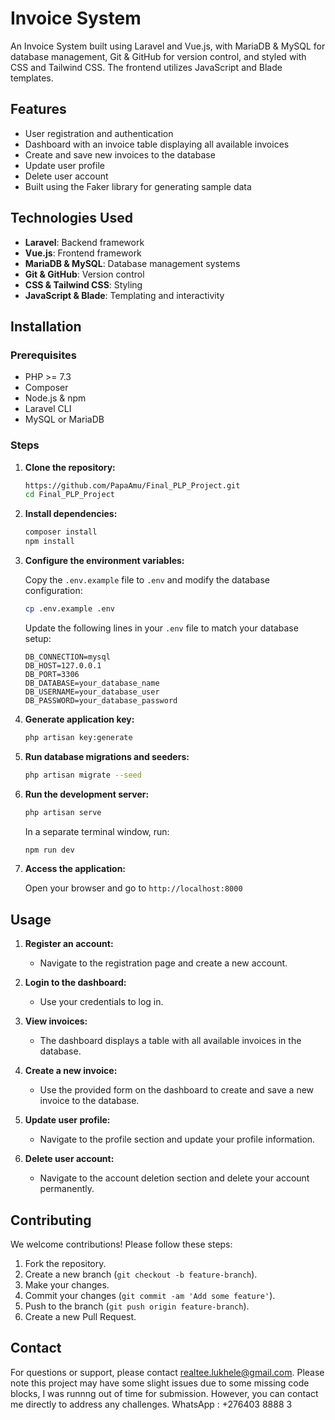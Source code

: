 # Invoice System

An Invoice System built using Laravel and Vue.js, with MariaDB & MySQL for database management, Git & GitHub for version control, and styled with CSS and Tailwind CSS. The frontend utilizes JavaScript and Blade templates.

## Features

- User registration and authentication
- Dashboard with an invoice table displaying all available invoices
- Create and save new invoices to the database
- Update user profile
- Delete user account
- Built using the Faker library for generating sample data

## Technologies Used

- **Laravel**: Backend framework
- **Vue.js**: Frontend framework
- **MariaDB & MySQL**: Database management systems
- **Git & GitHub**: Version control
- **CSS & Tailwind CSS**: Styling
- **JavaScript & Blade**: Templating and interactivity

## Installation

### Prerequisites

- PHP >= 7.3
- Composer
- Node.js & npm
- Laravel CLI
- MySQL or MariaDB

### Steps

1. **Clone the repository:**

    ```bash
    https://github.com/PapaAmu/Final_PLP_Project.git
    cd Final_PLP_Project
    ```

2. **Install dependencies:**

    ```bash
    composer install
    npm install
    ```

3. **Configure the environment variables:**

    Copy the `.env.example` file to `.env` and modify the database configuration:

    ```bash
    cp .env.example .env
    ```

    Update the following lines in your `.env` file to match your database setup:

    ```dotenv
    DB_CONNECTION=mysql
    DB_HOST=127.0.0.1
    DB_PORT=3306
    DB_DATABASE=your_database_name
    DB_USERNAME=your_database_user
    DB_PASSWORD=your_database_password
    ```

4. **Generate application key:**

    ```bash
    php artisan key:generate
    ```

5. **Run database migrations and seeders:**

    ```bash
    php artisan migrate --seed
    ```

6. **Run the development server:**

    ```bash
    php artisan serve
    ```

    In a separate terminal window, run:

    ```bash
    npm run dev
    ```

7. **Access the application:**

    Open your browser and go to `http://localhost:8000`

## Usage

1. **Register an account:**
   - Navigate to the registration page and create a new account.
   
2. **Login to the dashboard:**
   - Use your credentials to log in.
   
3. **View invoices:**
   - The dashboard displays a table with all available invoices in the database.

4. **Create a new invoice:**
   - Use the provided form on the dashboard to create and save a new invoice to the database.

5. **Update user profile:**
   - Navigate to the profile section and update your profile information.

6. **Delete user account:**
   - Navigate to the account deletion section and delete your account permanently.

## Contributing

We welcome contributions! Please follow these steps:

1. Fork the repository.
2. Create a new branch (`git checkout -b feature-branch`).
3. Make your changes.
4. Commit your changes (`git commit -am 'Add some feature'`).
5. Push to the branch (`git push origin feature-branch`).
6. Create a new Pull Request.

## Contact

For questions or support, please contact [realtee.lukhele@gmail.com](mailto:realtee.lukhele@gmail.com). 
Please note this project may have some slight issues due to some missing code blocks, I was runnng out of time for submission. 
However, you can contact me directly to address any challenges. WhatsApp : +276403 8888 3
